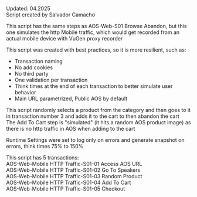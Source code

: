Updated: 04.2025  
Script created by Salvador Camacho

This script has the same steps as AOS-Web-S01 Browse Abandon, but this one simulates the http Mobile traffic, which would get recorded
from an actual mobile device with VuGen proxy recorder

This script was created with best practices, so it is more resilient, such as:
* Transaction naming
* No add cookies
* No third party
* One validation per transaction
* Think times at the end of each transaction to better simulate user behavior
* Main URL parametrized, Public AOS by default

This script randomly selects a product from the category and then goes to it in transaction number 3 and adds it to the cart to then abandon the cart  
The Add To Cart step is "simulated" (it hits a random AOS product image) as there is no http traffic in AOS when adding to the cart

Runtime Settings were set to log only on errors and generate snapshot on errors, think times 75% to 150%

This script has 5 transactions:  
AOS-Web-Mobile HTTP Traffic-S01-01 Access AOS URL  
AOS-Web-Mobile HTTP Traffic-S01-02 Go To Speakers  
AOS-Web-Mobile HTTP Traffic-S01-03 Random Product  
AOS-Web-Mobile HTTP Traffic-S01-04 Add To Cart  
AOS-Web-Mobile HTTP Traffic-S01-05 Checkout